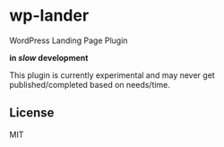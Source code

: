 # wp-lander

WordPress Landing Page Plugin

**in *slow* development**

This plugin is currently experimental and may never get published/completed based on needs/time.

## License

MIT